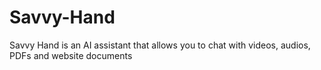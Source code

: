 # Savvy-Hand
Savvy Hand is an AI assistant that allows you to chat with videos, audios, PDFs and website documents
